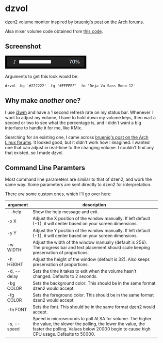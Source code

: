 dzvol
=====

dzen2 volume monitor inspired by
[bruenig's post on the Arch forums](https://bbs.archlinux.org/viewtopic.php?id=46608).

Alsa mixer volume code obtained from
[this code](https://code.google.com/p/yjl/source/browse/Miscellaneous/get-volume.c).

Screenshot
----------
![dzvol screenshot](screenshot.png)

Arguments to get this look would be:

    dzvol -bg '#222222' -fg '#FFFFFF' -fn 'Deja Vu Sans Mono 12'

Why make *another* one?
-----------------------
I use [i3wm](http://i3wm.org/) and have a 1 second refresh rate on my
status bar. Whenever I want to adjust my volume, I have to hold down my
volume keys, then wait a second or two to see what the percentage is, and
I didn't want a big interface to handle it for me, like KMix.

Searching for an existing one, I came across
[bruenig's post on the Arch Linux forums](https://bbs.archlinux.org/viewtopic.php?id=46608).
It looked good, but it didn't work how I imagined. I wanted one that can adjust in real-time
to the changing volume. I couldn't find any that existed, so I made dzvol.

Command Line Paramters
----------------------
Most command line parameters are similar to that of dzen2, and work the same way.
Some parameters are sent directly to dzen2 for interpretation.

There *are* some custom ones, which I'll go over here:

|argument|description|
|--------|-----------|
|--help  | Show the help message and exit.|
|-x X    | Adjust the X position of the window manually. If left default (-1), it will center based on your screen dimensions.|
|-y Y    | Adjust the Y position of the window manually. If left default (-1), it will center based on your screen dimensions.|
|-w WIDTH| Adjust the width of the window manually (default is 256). The progress bar and text placement should scale keeping preservation of proportions.|
|-h HEIGHT|Adjust the height of the window (default is 32). Also keeps preservation of proportions.|
|-d, --delay |Sets the time it takes to exit when the volume hasn't changed. Defaults to 2 seconds.|
|-bg COLOR | Sets the background color. This should be in the same format dzen2 would accept.|
|-fg COLOR | Sets the foreground color. This should be in the same format dzen2 would accept.|
|-fn FONT  | Sets the font. This should be in the same format dzen2 would accept.|
|-s, --speed | Speed in microseconds to poll ALSA for volume. The higher the value, the slower the polling, the lower the value, the faster the polling. Values below 20000 begin to cause high CPU usage. Defaults to 50000.|
